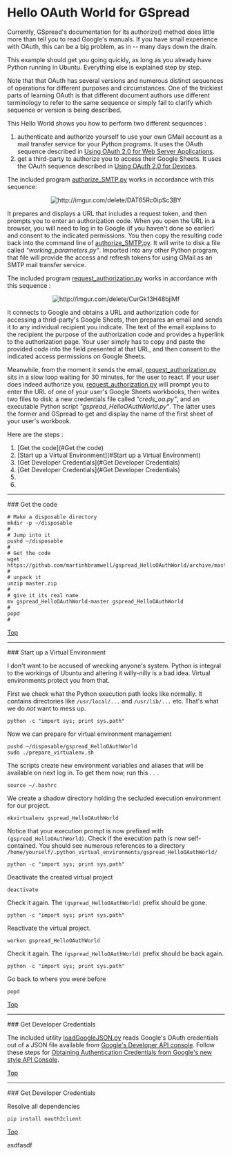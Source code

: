 Hello OAuth World for GSpread
=============================


Currently, GSpread's documentation for its authorize() method does little more than tell you to read Google's manuals.  If you have small experience with OAuth, this can be a big problem, as in  -- many days down the drain.

This example should get you going quickly, as long as you already have Python running in Ubuntu.  Everything else is explained step by step.

Note that that OAuth has several versions and numerous distinct sequences of operations for different purposes and circumstances.  One of the trickiest parts of learning OAuth is that different document authors use different terminology to refer to the same sequence or simply fail to clarify which sequence or version is being described.

This Hello World shows you how to perform two different sequences :

  1. authenticate and authorize yourself to use your own GMail account as a mail transfer service for your Python programs.  It uses the OAuth sequence described in [Using OAuth 2.0 for Web Server Applications](http://goo.gl/CLzxPZ).
  2. get a third-party to authorize you to access their Google Sheets.  It uses the OAuth sequence described in [Using OAuth 2.0 for Devices](http://goo.gl/EGfc8e).

The included program [authorize_SMTP.py](http://goo.gl/nBJ3bE) works in accordance with this sequence:

<p align="center">
  <img src="http://i.imgur.com/HAuXGjA.png" alt="http://imgur.com/delete/DAT65Rc0ipSc3BY"/>
</p>


It prepares and displays a URL that includes a request token, and then prompts you to enter an authorization code.  When you open the URL in a browser, you will need to log in to Google (if you haven't done so earlier) and consent to the indicated permissions.  You then copy the resulting code back into the command line of [authorize_SMTP.py](http://goo.gl/nBJ3bE).  It will write to disk a file called *"working_parameters.py"*.  Imported into any other Python program, that file will provide the access and refresh tokens for using GMail as an SMTP mail transfer service.

The included program [request_authorization.py](http://goo.gl/MiqfQ4) works in accordance with this sequence :
<p align="center">
  <img src="http://i.imgur.com/zGuwWFZ.png" alt="http://imgur.com/delete/CurGk13H48bjiMf"/>
</p>

It connects to Google and obtains a URL and authorization code for accessing a thrid-party's Google Sheets, then prepares an email and sends it to any individual recipient you indicate. The text of the email explains to the recipient the purpose of the authorization code and provides a hyperlink to the authorization page.  Your user simply has to copy and paste the provided code into the field presented at that URL, and then consent to the indicated access permissions on Google Sheets.

Meanwhile, from the moment it sends the email, [request_authorization.py](http://goo.gl/MiqfQ4) sits in a slow loop waiting for 30 minutes, for the user to react.  If your user does indeed authorize you, [request_authorization.py](http://goo.gl/MiqfQ4) will prompt you to enter the URL of one of your user's Google Sheets workbooks, then writes two files to disk: a new credentials file called *"creds_oa.py"*, and an executable Python script *"gspread_HelloOAuthWorld.py"*.  The latter uses the former and GSpread to get and display the name of the first sheet of your user's workbook. 



<a name="Steps"/>
Here are the steps :

  1. [Get the code](#Get the code)
  1. [Start up a Virtual Environment](#Start up a Virtual Environment)
  1. [Get Developer Credentials](#Get Developer Credentials)
  1. [Get Developer Credentials](#Get Developer Credentials)
  2. 
  3. 

- - - - - - - - - - - - -
<a name="Get the code"/>
### Get the code

    # Make a disposable directory
    mkdir -p ~/disposable
    #
    # Jump into it
    pushd ~/disposable
    #
    # Get the code
    wget https://github.com/martinhbramwell/gspread_HelloOAuthWorld/archive/master.zip
    #
    # unpack it
    unzip master.zip
    #
    # give it its real name
    mv gspread_HelloOAuthWorld-master gspread_HelloOAuthWorld
    #
    popd
    #
    

[Top](#Steps)

  
- - - - - - - - - - - - -
<a name="Start up a Virtual Environment"/>
### Start up a Virtual Environment

I don't want to be accused of wrecking anyone's system.  Python is integral to the workings of Ubuntu and altering it willy-nilly is a bad idea.  Virtual environments protect you from that.

First we check what the Python execution path looks like normally.  It contains directories like `/usr/local/...` and  `/usr/lib/...` etc.  That's what we do *not* want to mess up.

    python -c "import sys; print sys.path"

Now we can prepare for virtual environment management

    pushd ~/disposable/gspread_HelloOAuthWorld
    sudo ./prepare_virtualenv.sh

The scripts create new environment variables and aliases that will be available on next log in.  To get them now, run this . . .

    source ~/.bashrc

We create a shadow directory holding the secluded execution environment for our project.

    mkvirtualenv gspread_HelloOAuthWorld

Notice that your execution prompt is now prefixed with `(gspread_HelloOAuthWorld)`. Check if the execution path is now self-contained.  You should see numerous references to a directory `/home/yourself/.python_virtual_environments/gspread_HelloOAuthWorld/`

    python -c "import sys; print sys.path"

Deactivate the created virtual project

    deactivate

Check it again.  The `(gspread_HelloOAuthWorld)` prefix should be gone.

    python -c "import sys; print sys.path"

Reactivate the virtual project.

    workon gspread_HelloOAuthWorld

Check it again.  The `(gspread_HelloOAuthWorld)` prefix should be back again.

    python -c "import sys; print sys.path"

Go back to where you were before

    popd


[Top](#Steps)

  
- - - - - - - - - - - - -
<a name="Get Developer Credentials"/>
### Get Developer Credentials

The included utility [loadGoogleJSON.py](https://github.com/martinhbramwell/gspread_HelloOAuthWorld/blob/master/loadGoogleJSON.py) reads Google's OAuth credentials out of a JSON file available from [Google's Developer API console](https://console.developers.google.com/).  Follow these steps for [Obtaining Authentication Credentials from Google's new style API Console](https://github.com/martinhbramwell/gspread_HelloOAuthWorld/wiki/Obtaining-Authentication-Credentials-from-Google's-new-style-API-Console).


[Top](#Steps)

  
- - - - - - - - - - - - -
<a name="Get Developer Credentials"/>
### Get Developer Credentials

Resolve all dependencies

    pip install oauth2client

[Top](#Steps)

asdfasdf
